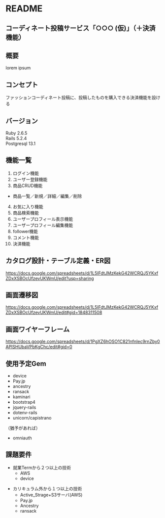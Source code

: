 # README

## コーディネート投稿サービス「○○○ (仮)」（＋決済機能）　

## 概要
lorem ipsum

## コンセプト
ファッションコーディネート投稿に、投稿したものを購入できる決済機能を設ける

## バージョン
Ruby 2.6.5  
Rails 5.2.4  
Postgresql 13.1  

## 機能一覧  
1. ログイン機能  
2. ユーザー登録機能  
3. 商品CRUD機能
- 商品一覧／新規／詳細／編集／削除  

4. お気に入り機能  
5. 商品検索機能  
6. ユーザープロフィール表示機能  
7. ユーザープロフィール編集機能  
8. follower機能 
9. コメント機能  
10. 決済機能  

## カタログ設計・テーブル定義・ER図
https://docs.google.com/spreadsheets/d/1L5IFdtJMzKekG42WCRQJ5YKxfZDxXSBOcUfzevUKWmU/edit?usp=sharing

## 画面遷移図
https://docs.google.com/spreadsheets/d/1L5IFdtJMzKekG42WCRQJ5YKxfZDxXSBOcUfzevUKWmU/edit#gid=1848311508

## 画面ワイヤーフレーム
https://docs.google.com/spreadsheets/d/1PgXZ6hOSO1C821nfnIec9rnZby0APlSHUbaVPbKgChc/edit#gid=0

## 使用予定Gem

- device  
- Pay.jp  
- ancestry  
- ransack  
- kaminari  
- bootstrap4  
- jquery-rails
- dotenv-rails
- unicorn/capistrano  

（猶予があれば）  
- omniauth  


## 課題要件
* 就業Termから２つ以上の技術  
  * AWS
  * device
    
  
- カリキュラム外から１つ以上の技術  
  - Active_Strage+S3サーバ(AWS)
  - Pay.jp
  - Ancestry
  - ransack
